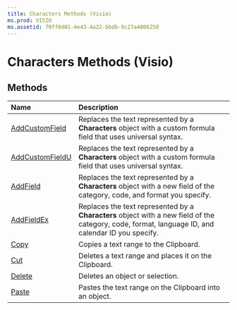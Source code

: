 ```yaml
---
title: Characters Methods (Visio)
ms.prod: VISIO
ms.assetid: 70ff0d01-4e43-4a22-bbdb-9c27a4806250
---
```



# Characters Methods (Visio)

## Methods



|**Name**|**Description**|
|:-----|:-----|
|[AddCustomField](characters-addcustomfield-method-visio.md)|Replaces the text represented by a  **Characters** object with a custom formula field that uses universal syntax.|
|[AddCustomFieldU](characters-addcustomfieldu-method-visio.md)|Replaces the text represented by a  **Characters** object with a custom formula field that uses universal syntax.|
|[AddField](characters-addfield-method-visio.md)|Replaces the text represented by a  **Characters** object with a new field of the category, code, and format you specify.|
|[AddFieldEx](characters-addfieldex-method-visio.md)|Replaces the text represented by a  **Characters** object with a new field of the category, code, format, language ID, and calendar ID you specify.|
|[Copy](characters-copy-method-visio.md)|Copies a text range to the Clipboard.|
|[Cut](characters-cut-method-visio.md)|Deletes a text range and places it on the Clipboard.|
|[Delete](characters-delete-method-visio.md)|Deletes an object or selection.|
|[Paste](characters-paste-method-visio.md)|Pastes the text range on the Clipboard into an object.|

